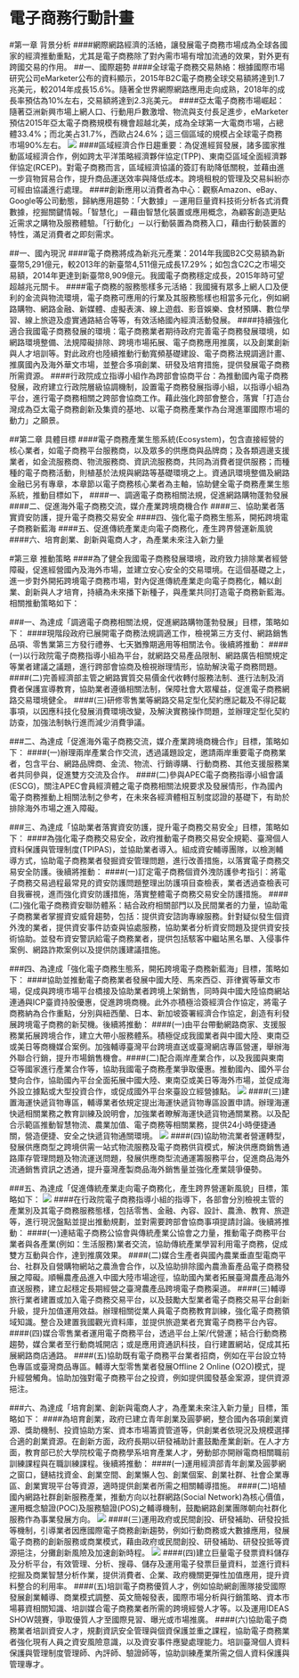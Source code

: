 # 電子商務行動計畫

#第一章  背景分析
####網際網路經濟的活絡，讓發展電子商務市場成為全球各國家的經濟推動重點，尤其是電子商務除了對內需市場有增加流通的效果，對外更有跨國交易的作用。
##一、國際趨勢 
####全球電子商務交易熱絡：根據國際市場研究公司eMarketer公布的資料顯示，2015年B2C電子商務全球交易額將達到1.7兆美元，較2014年成長15.6%。隨著全世界網際網路應用走向成熟，2018年的成長率預估為10%左右，交易額將達到2.3兆美元。
####亞太電子商務市場崛起：隨著亞洲新興市場上網人口、行動用戶數激增、物流與支付長足進步，eMarketer預估2015年亞太電子商務規模有機會超越北美，成為全球第一大電商市場，占總體33.4%；而北美占31.7%，西歐占24.6%；這三個區域的規模占全球電子商務市場90%左右。
![](區域.png)
####區域經濟合作日趨重要：為促進經貿發展，諸多國家推動區域經濟合作，例如跨太平洋策略經濟夥伴協定(TPP)、東南亞區域全面經濟夥伴協定(RCEP)。對電子商務而言，區域經濟協議的簽訂有助降低關稅，並藉由進一步貨物貿易合作，提升商品運送效率與降低成本。跨境租稅的管理及交易糾紛亦可經由協議進行處理。
####創新應用以消費者為中心：觀察Amazon、eBay、Google等公司動態，歸納應用趨勢：「大數據」－運用巨量資料技術分析各式消費數據，挖掘關鍵情報。「智慧化」－藉由智慧化裝置或應用概念，為顧客創造更貼近需求之購物及服務體驗。「行動化」－以行動裝置為商務入口，藉由行動裝置的特性，滿足消費者之即刻需求。

##一、國內現況 
####電子商務將成為新兆元產業：2014年我國B2C交易額為新臺幣5,291億元，較2013年的新臺幣4,511億元成長17.29%；如包含C2C之市場交易額，2014年更達到新臺幣8,909億元。我國電子商務穩定成長，2015年時可望超越兆元關卡。
####電子商務的服務態樣多元活絡：我國擁有眾多上網人口及便利的金流與物流環境，電子商務可應用的行業及其服務態樣也相當多元化，例如網路購物、網路金融、新媒體、虛擬表演、線上遊戲、影音娛樂、食材預購、數位學習、線上旅遊及虛實通路結合等等，有效活絡國內經濟活動發展。
####持續強化適合我國電子商務發展的環境：電子商務業者期待政府完善電子商務發展環境，如網路環境整備、法規障礙排除、跨境市場拓展、電子商務應用推廣，以及創業創新與人才培訓等。對此政府也陸續推動行動寬頻基礎建設、電子商務法規調適計畫、推廣國內及海外華文市場，並整合多項創業、研發及培育措施，提供發展電子商務所需資源。
####行政院成立指導小組作為跨部會協商平台：為推動國內電子商務發展，政府建立行政院層級協調機制，設置電子商務發展指導小組，以指導小組為平台，進行電子商務相關之跨部會協商工作。藉此強化跨部會整合，落實「打造台灣成為亞太電子商務創新及集資的基地、以電子商務產業作為台灣進軍國際市場的動力」之願景。

##第二章  具體目標
####電子商務產業生態系統(Ecosystem)，包含直接經營的核心業者，如電子商務平台服務商，以及眾多的供應商與品牌商；及各類週邊支援業者，如金流服務商、物流服務商、資訊流服務商，共同為消費者提供服務；而種種的電子商務活動，則植基於法規與網路等基礎環境之上。資通訊環境整備及網路金融已另有專章，本章節以電子商務核心業者為主軸，協助健全電子商務產業生態系統，推動目標如下， 
####一、調適電子商務相關法規，促進網路購物蓬勃發展
####二、促進海外電子商務交流，媒介產業跨境商機合作
####三、協助業者落實資安防護，提升電子商務交易安全
####四、強化電子商務生態系，開拓跨境電子商務新藍海
####五、促進傳統產業走向電子商務化，產生跨界營運新風貌
####六、培育創業、創新與電商人才，為產業未來注入新力量

#第三章  推動策略
####為了健全我國電子商務發展環境，政府致力排除業者經營障礙，促進經營國內及海外市場，並建立安心安全的交易環境。在這個基礎之上，進一步對外開拓跨境電子商務市場，對內促進傳統產業走向電子商務化，輔以創業、創新與人才培育，持續為未來播下新種子，與產業共同打造電子商務新藍海。相關推動策略如下：

###一、為達成「調適電子商務相關法規，促進網路購物蓬勃發展」目標，策略如下：
####現階段政府已展開電子商務法規調適工作，檢視第三方支付、網路銷售品項、零售業第三方發行禮券、七天猶豫期適用等相關法令。後續將推動：
####(一)以行政院電子商務指導小組為平台，就網路交易產品限制、網路廣告相關規定等業者建議之議題，進行跨部會協商及檢視辦理情形，協助解決電子商務問題。
####(二)完善經濟部主管之網路實質交易價金代收轉付服務法制、進行法制及消費者保護宣導教育，協助業者遵循相關法制，保障社會大眾權益，促進電子商務網路交易環境健全。
####(三)研修零售業等網路交易定型化契約應記載及不得記載事項，以因應科技化發展消費環境改變，及解決實務操作問題，並辦理定型化契約訪查，加強法制執行進而減少消費爭議。

###二、為達成「促進海外電子商務交流，媒介產業跨境商機合作」目標，策略如下： 
####(一)辦理兩岸產業合作交流，透過議題設定，邀請兩岸重要電子商務業者，包含平台、網路品牌商、金流、物流、行銷導購、行動商務、其他支援服務業者共同參與，促進雙方交流及合作。
####(二)參與APEC電子商務指導小組會議(ESCG)，關注APEC會員經濟體之電子商務相關法規要求及發展情形，作為國內電子商務推動上相關法制之參考，在未來各經濟體相互制度認證的基礎下，有助於排除海外市場之進入障礙。

###三、為達成「協助業者落實資安防護，提升電子商務交易安全」目標，策略如下： 
####為強化電子商務交易安全，政府推動電子商務交易安全規範、臺灣個人資料保護與管理制度(TPIPAS)，並協助業者導入。組成資安輔導團隊，以檢測輔導方式，協助電子商務業者發掘資安管理問題，進行改善措施，以落實電子商務交易安全防護。後續將推動：
####(一)訂定電子商務個資外洩防護參考指引：將電子商務交易過程最常見的資安防護問題整理出防護項目查檢表，業者透過查檢表可自我審視，進而強化資安防護措施，落實整體電子商務交易安全防護措施。
####(二)強化電子商務資安聯防體系：結合政府相關部門以及民間業者的力量，協助電子商務業者掌握資安威脅趨勢，包括：提供資安諮詢專線服務。針對疑似發生個資外洩的業者，提供資安事件訪查與協處服務，協助業者分析資安問題及提供資安技術協助。並發布資安警訊給電子商務業者，提供包括駭客中繼站黑名單、入侵事件案例、網路詐欺案例以及提供防護建議措施。

###四、為達成「強化電子商務生態系，開拓跨境電子商務新藍海」目標，策略如下：
####協助並推動電子商務業者發展中國大陸、馬來西亞、菲律賓等華文市場，促成與跨境市場平台橋接及協助業者跨境上架銷售，同時與中國大陸協商網站連通與ICP臺資持股優惠，促進跨境商機。此外亦積極洽簽經濟合作協定，將電子商務納為合作重點，分別與紐西蘭、日本、新加坡簽署經濟合作協定，創造有利發展跨境電子商務的新契機。後續將推動：
####(一)由平台帶動網路商家、支援服務業拓展跨境合作，建立大帶小服務體系。積極促成我國業者與中國大陸、東南亞或美日等商機媒合案例。加強輔導臺灣平台跨境直送或臺灣網店專區營運，舉辦海外聯合行銷，提升市場銷售機會。####(二)配合兩岸產業合作，以及我國與東南亞等國家進行產業合作等，協助我國電子商務產業爭取優惠。推動國內、國外平台雙向合作，協助國內平台全面拓展中國大陸、東南亞或美日等海外市場，並促成海外設立據點或大型投資合作，或促成國外平台來臺設立經營據點。
![](國合.png)
####(三)建置海運快遞貨物專區，輔導業者依規定提出海運快遞貨物專區設置申請。辦理海運快遞相關業務之教育訓練及說明會，加強業者瞭解海運快遞貨物通關業務。以及配合示範區推動智慧物流、農業加值、電子商務等相關業務，提供24小時便捷通關，營造便捷、安全之快遞貨物通關環境。
![](海快專區重點.png)
####(四)協助物流業者營運轉型，發展供應商型之跨境供需一站式物流服務及電子商務供貨模式，解決供應商銷售通路庫存管理問題及物流運送問題，發展供應商型流通運籌服務平台，促進商品海外流通銷售資訊之透通，提升臺灣產製商品海外銷售量並強化產業競爭優勢。

###五、為達成「促進傳統產業走向電子商務化，產生跨界營運新風貌」目標，策略如下：
![](傳產.png)
####在行政院電子商務指導小組的指導下，各部會分別檢視主管的產業別及其電子商務服務態樣，包括零售、金融、內容、設計、農漁、教育、旅遊等，進行現況盤點並提出推動規劃，並對需要跨部會協商事項提請討論。後續將推動：
####(一)連結電子商務公協會與傳統產業公協會之力量，推動電子商務平台業者與各產業(例如：生活服務)業者交流，協助傳統產業學習利用電子商務，促成雙方互動與合作，達到推廣效果。
####(二)媒合生產者與國內農業垂直型電商平台、社群及自營購物網站之農漁會合作，以及協助排除國內農漁畜產品電子商務發展之障礙。順暢農產品進入中國大陸市場途徑，協助國內業者拓展臺灣農產品海外直送服務，建立起穩定長期經營之臺灣農產品跨境電子商務渠道。
####(三)輔導旅行業者建置或加入電子商務交易平台，以及鼓勵大型業者電子商務交易平台創新升級，提升加值運用效益。辦理相關從業人員電子商務教育訓練，強化電子商務領域知識。整合及建置我國觀光資料庫，並提供旅遊業者充實電子商務平台內容。
####(四)媒合零售業者運用電子商務平台，透過平台上架/代營運；結合行動商務趨勢，媒合業者至行動商城開店；或是應用資通訊科技，自行建置網站，促成其拓展網路商店通路。
####(五)協助既有電子商務平台業者招商，例如在平台設立特色專區或臺灣商品專區。輔導大型零售業者發展Offline 2 Online (O2O)模式，提升經營觸角。協助加強對電子商務平台之投資，例如提供國發基金案源，提供資源挹注。

###六、為達成「培育創業、創新與電商人才，為產業未來注入新力量」目標，策略如下：
####為培育創業，政府已建立青年創業及圓夢網，整合國內各項創業資源、獎助機制、投資協助方案、資本市場籌資管道等，供創業者依現況及規模選擇合適的創業資源。在創新方面，政府長期以研發補助計畫鼓勵產業創新。在人才方面，教育部已於大學院校電子商務學系培育產業人才，勞動部亦開辦電商相關職前訓練課程與在職訓練課程。後續將推動：
####(一)運用經濟部青年創業及圓夢網之窗口，鏈結找資金、創業空間、創業懶人包、創業個案、創業社群、社會企業專區、創業實現平台等資源，適時提供創業者所需之相關輔導措施。
####(二)培植國內網路社群創新服務產業，推動方向以社群網路(Social Network)為核心價值，運用概念驗證(POC)及服務驗證(POS)之輔導機制，鼓勵網路創業團隊朝向社群化服務作為事業發展方向。
![](創新創業.png)
####(三)運用政府或民間創投、研發補助、研發投抵等機制，引導業者因應國際電子商務創新趨勢，例如行動商務或大數據應用，發展電子商務的創新服務或商業模式，藉由政府或民間創投、研發補助、研發投抵等資源挹注，分攤創新風險及加速創新時程。
![](創新.png)
####(四)建立巨量電子發票資料儲存及分析平台，有效管理、分析、搜尋、儲存及運用電子發票巨量資料，並進行資料挖掘及商業智慧分析作業，提供消費者、企業、政府機關更彈性加值應用，提升資料整合的利用率。
####(五)培訓電子商務優質人才，例如協助網創團隊接受國際發展創業輔導、商業模式調整、英文簡報發表，國際市場分析與行銷策略、資本市場募資相關知識、培訓媒合電子商務業者所需的跨境經營人才等。以及運用IDEAS SHOW競賽，爭取優質人才至國際見習、曝光或市場推廣。
####(六)協助電子商務業者培訓資安人才，規劃資訊安全管理與個資保護並重之課程，協助電子商務業者強化現有人員之資安風險意識，以及資安事件應變處理能力。培訓臺灣個人資料保護與管理制度管理師、內評師、驗證師等，協助訓練產業所需之個人資料保護與管理專才。
